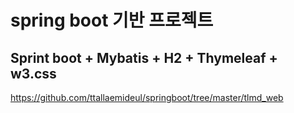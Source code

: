 # spring boot 기반 프로젝트

## Sprint boot + Mybatis + H2 + Thymeleaf + w3.css
https://github.com/ttallaemideul/springboot/tree/master/tlmd_web
